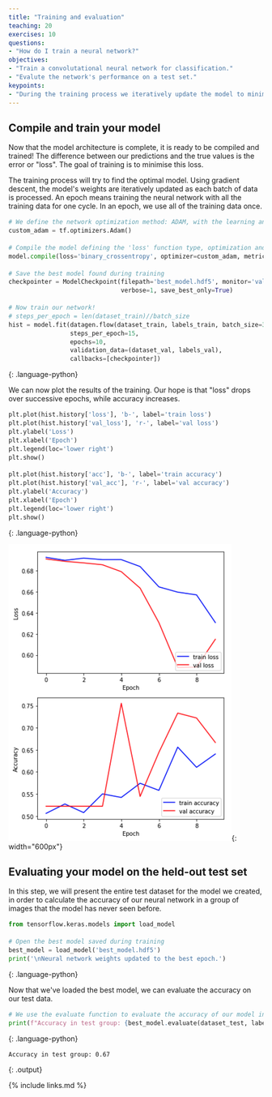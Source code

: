 ```yaml
---
title: "Training and evaluation"
teaching: 20
exercises: 10
questions:
- "How do I train a neural network?"
objectives:
- "Train a convolutational neural network for classification."
- "Evalute the network's performance on a test set."
keypoints:
- "During the training process we iteratively update the model to minimise error."
---
```


## Compile and train your model

Now that the model architecture is complete, it is ready to be compiled and trained! The difference between our predictions and the true values is the error or "loss". The goal of training is to minimise this loss.

The training process will try to find the optimal model. Using gradient descent, the model's weights are iteratively updated as each batch of data is processed. An epoch means training the neural network with all the training data for one cycle. In an epoch, we use all of the training data once.

```python
# We define the network optimization method: ADAM, with the learning and decay rate
custom_adam = tf.optimizers.Adam()

# Compile the model defining the 'loss' function type, optimization and the metric.
model.compile(loss='binary_crossentropy', optimizer=custom_adam, metrics=['acc'])

# Save the best model found during training
checkpointer = ModelCheckpoint(filepath='best_model.hdf5', monitor='val_loss',
                               verbose=1, save_best_only=True)

# Now train our network!
# steps_per_epoch = len(dataset_train)//batch_size
hist = model.fit(datagen.flow(dataset_train, labels_train, batch_size=32), 
                 steps_per_epoch=15, 
                 epochs=10, 
                 validation_data=(dataset_val, labels_val), 
                 callbacks=[checkpointer])
```
{: .language-python}

We can now plot the results of the training. Our hope is that "loss" drops over successive epochs, while accuracy increases.

```python
plt.plot(hist.history['loss'], 'b-', label='train loss')
plt.plot(hist.history['val_loss'], 'r-', label='val loss')
plt.ylabel('Loss')
plt.xlabel('Epoch')
plt.legend(loc='lower right')
plt.show()

plt.plot(hist.history['acc'], 'b-', label='train accuracy')
plt.plot(hist.history['val_acc'], 'r-', label='val accuracy')
plt.ylabel('Accuracy')
plt.xlabel('Epoch')
plt.legend(loc='lower right')
plt.show()
```
{: .language-python}

![Training curves](../fig/training_curves.png){: width="600px"}

## Evaluating your model on the held-out test set

In this step, we will present the entire test dataset for the model we created, in order to calculate the accuracy of our neural network in a group of images that the model has never seen before.

```python
from tensorflow.keras.models import load_model 

# Open the best model saved during training
best_model = load_model('best_model.hdf5')
print('\nNeural network weights updated to the best epoch.')
```
{: .language-python}

Now that we've loaded the best model, we can evaluate the accuracy on our test data.

```python
# We use the evaluate function to evaluate the accuracy of our model in the test group
print(f"Accuracy in test group: {best_model.evaluate(dataset_test, labels_test, verbose=0)[1]}")
```
{: .language-python}

```
Accuracy in test group: 0.67
```
{: .output}

{% include links.md %}
 



